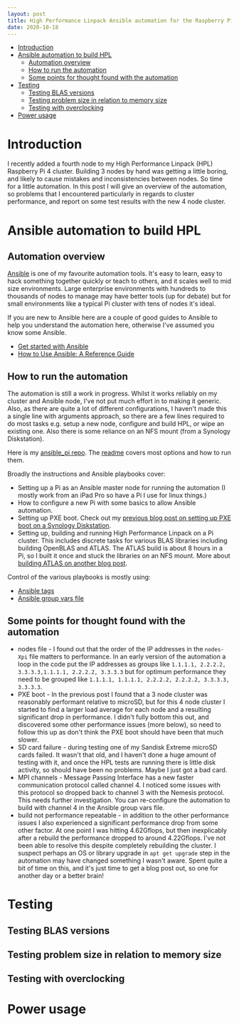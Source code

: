 ```yaml
---
layout: post
title: High Performance Linpack Ansible automation for the Raspberry Pi 4
date: 2020-10-18
---
```


- [Introduction](#introduction)
- [Ansible automation to build HPL](#ansible-automation-to-build-HPL)
  - [Automation overview](#automation-overview)
  - [How to run the automation](#how-to-run-the-automation)
  - [Some points for thought found with the automation](#some-points-for-thought-found-with-the-automation)
- [Testing](#testing)
  - [Testing BLAS versions](#testing-BLAS-versions)
  - [Testing problem size in relation to memory size](#testing-problem-size-in-relation-to-memory-size)
  - [Testing with overclocking](#testing-with-overclocking)
- [Power usage](#power-usage)



# Introduction

I recently added a fourth node to my High Performance Linpack (HPL) Raspberry Pi 4 cluster. Building 3 nodes by hand was getting a little boring, and likely to cause mistakes and inconsistencies between nodes. So time for a little automation.
In this post I will give an overview of the automation, so problems that I encountered particularly in regards to cluster performance, and report on some test results with the new 4 node cluster.

# Ansible automation to build HPL

## Automation overview

[Ansible](https://www.ansible.com) is one of my favourite automation tools. It's easy to learn, easy to hack something together quickly or teach to others, and it scales well to mid size environments. Large enterprise environments with hundreds to thousands of nodes to manage may have better tools (up for debate) but for small environments like a typical Pi cluster with tens of nodes it's ideal.

If you are new to Ansible here are a couple of good guides to Ansible to help you understand the automation here, otherwise I've assumed you know some Ansible.

* [Get started with Ansible](https://www.ansible.com/resources/get-started)
* [How to Use Ansible: A Reference Guide](https://www.digitalocean.com/community/cheatsheets/how-to-use-ansible-cheat-sheet-guide)

## How to run the automation

The automation is still a work in progress. Whilst it works reliably on my cluster and Ansible node, I've not put much effort in to making it generic. Also, as there are quite a lot of different configurations, I haven't made this a single line with arguments approach, so there are a few lines required to do most tasks e.g. setup a new node, configure and build HPL, or wipe an existing one. Also there is some reliance on an NFS mount (from a Synology Diskstation).

Here is my [ansible_pi repo](https://github.com/mikejmcfarlane/ansible_pi). The [readme](https://github.com/mikejmcfarlane/ansible_pi/blob/master/README.md) covers most options and how to run them.

Broadly the instructions and Ansible playbooks cover:

- Setting up a Pi as an Ansible master node for running the automation (I mostly work from an iPad Pro so have a Pi I use for linux things.)
- How to configure a new Pi with some basics to allow Ansible automation.
- Setting up PXE boot. Check out my [previous blog post on setting up PXE boot on a Synology Diskstation](https://mikejmcfarlane.github.io/blog/2020/09/12/PXE-boot-raspberry-pi-4-from-synology-diskstation).
- Setting up, building and running High Performance Linpack on a Pi cluster. This includes discrete tasks for various BLAS libraries including building OpenBLAS and ATLAS. The ATLAS build is about 8 hours in a Pi, so I built it once and stuck the libraries on an NFS mount. More about [building ATLAS on another blog post](https://mikejmcfarlane.github.io/blog/2020/09/17/High-Performance-Linpack-for-raspberry-pi-supercomputer).

Control of the various playbooks is mostly using:

- [Ansible tags](https://docs.ansible.com/ansible/latest/user_guide/playbooks_tags.html)
- [Ansible group vars file](https://github.com/mikejmcfarlane/ansible_pi/blob/master/group_vars/all.yml)

## Some points for thought found with the automation

- nodes file - I found out that the order of the IP addresses in the `nodes-Xpi` file matters to performance. In an early version of the automation a loop in the code put the IP addresses as groups like `1.1.1.1, 2.2.2.2, 3.3.3.3,1.1.1.1, 2.2.2.2, 3.3.3.3` but for optimum performance they need to be grouped like `1.1.1.1, 1.1.1.1, 2.2.2.2, 2.2.2.2, 3.3.3.3, 3.3.3.3`.
- PXE boot - In the previous post I found that a 3 node cluster was reasonably performant relative to microSD, but for this 4 node cluster I started to find a larger load average for each node and a resulting significant drop in performance. I didn't fully bottom this out, and discovered some other performance issues (more below), so need to follow this up as don't think the PXE boot should have been that much slower.
- SD card failure - during testing one of my Sandisk Extreme microSD cards failed. It wasn't that old, and I haven't done a huge amount of testing with it, and once the HPL tests are running there is little disk activity, so should have been no problems. Maybe I just got a bad card.
- MPI channels - Message Passing Interface has a new faster communication protocol called channel 4. I noticed some issues with this protocol so dropped back to channel 3 with the Nemesis protocol. This needs further investigation. You can re-configure the automation to build with channel 4 in the Ansible group vars file.
- build not performance repeatable - in addition to the other performance issues I also experienced a significant performance drop from some other factor. At one point I was hitting 4.62Gflops, but then inexplicably after a rebuild the performance dropped to around 4.22Gflops. I've not been able to resolve this despite completely rebuilding the cluster. I suspect perhaps an OS or library upgrade in `apt get upgrade` step in the automation may have changed something I wasn't aware. Spent quite a bit of time on this, and it's just time to get a blog post out, so one for another day or a better brain!

# Testing

## Testing BLAS versions


## Testing problem size in relation to memory size


## Testing with overclocking



# Power usage



